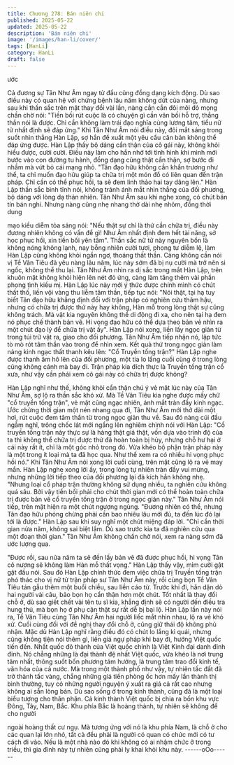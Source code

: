 ```yaml
---
title: Chương 278: Bán niên chi
published: 2025-05-22
updated: 2025-05-22
description: 'Bán niên chi'
image: '/images/han-li/cover/'
tags: [HanLi]
category: HanLi
draft: false
---
```


ước

Cả đương sự Tân Như Âm ngay từ đầu cũng đồng dạng kích
động.
Dù sao điều này có quan hệ với chứng bệnh lâu năm không dứt
của nàng, nhưng sau khi thần sắc trên mặt thay đổi vài lần, nàng
cắn cắn đôi môi đỏ mọng chần chờ nói:
"Tiền bối rút cuộc là có chuyện gì cần vãn bối hỗ trợ, thẳng thắn
nói là được. Chỉ cần không làm trái đạo nghĩa cùng lương tâm,
tiểu nữ tử nhất định sẽ đáp ứng."
Khi Tân Như Âm nói điều này, đôi mắt sáng trong suốt nhìn thẳng
Hàn Lập, sợ hắn đề xuất một yêu cầu căn bản không thể đáp ứng
được.
Hàn Lập thấy bộ dáng cẩn thận của cô gái này, không khỏi hiểu
được, cười cười.
Điều này làm cho hắn nhớ tới tình hình khi mình mới bước vào
con đường tu hành, đồng dạng cũng thật cẩn thận, sợ bước đi
nhầm mà vứt bỏ cái mạng nhỏ.
"Tân đạo hữu không cần khẩn trương như thế, ta chỉ muốn đạo
hữu giúp ta chữa trị một món đồ có liên quan đến trận pháp. Chỉ
cần có thể phục hồi, ta sẽ đem linh thảo hai tay dâng lên." Hàn
Lập thần sắc bình tĩnh nói, không tránh ánh mắt nhìn thẳng của
đối phương, bộ dáng với lòng dạ thản nhiên.
Tân Như Âm sau khi nghe xong, có chút bán tín bán nghi.
Nhưng nàng cũng nhẹ nhang thở dài nhẹ nhõm, đồng thời dung

mạo kiều diễm tỏa sáng nói:
"Nếu thật sự chỉ là thứ cần chữa trị, điều này đương nhiên không
có vấn đề gì! Như Âm nhất định đem hết tài năng, sở học phục
hồi, xin tiền bối yên tâm".
Thần sắc nữ tử này nguyên bổn là không nóng không lạnh, nay
bỗng nhiên cười tươi, phong tư diễm lệ, làm Hàn Lập cũng không
khỏi ngẩn ngơ, thoáng thất thần. Càng không cần nói vị Tề Vân
Tiêu đã yêu nàng lâu năm, lúc này sớm đã bị nụ cười mà trở nên
si ngốc, không thể thu lại.
Tân Như Âm nhìn ra dị sắc trong mắt Hàn Lập, trên khuôn mặt
không khỏi hiện lên nét đỏ ửng, càng làm tăng thêm vài phần
phong tình kiều mị.
Hàn Lập lúc này mới ý thức được chính mình có chút thất thố,
liền vội vàng thu liễm tâm thần, tiếp tục nói:
"Nói thật, tại hạ tuy biết Tân đạo hữu khẳng định đối với trận pháp
có nghiên cứu thâm hậu, nhưng có chữa trị được thứ này hay
không, Hàn mỗ trong lòng thật sự cũng không trách. Mà vật kia
nguyên không thể di động đi xa, cho nên tại hạ đem nó phục chế
thành bản vẽ. Hi vọng đạo hữu có thể dựa theo bản vẻ nhìn ra
một chút đạo lý để chữa trị vật ấy".
Hàn Lập nói xong, liền lấy ngọc giản từ trong túi trữ vật ra, giao
cho đối phương. Tân Như Âm tiếp nhận nó, lập tức tò mò rót tâm
thần vào trong để nhìn xem.
Kết quả thứ trong ngọc giản làm nàng kinh ngạc thất thanh kêu
lên:
"Cổ Truyền tống trận?"
Hàn Lập nghe được thanh âm hô lên của đối phương, một tia lo
lắng cuối cùng ở trong lòng cũng không cánh mà bay đi.
Trận pháp kia đích thực là Truyền tống trận cổ xưa, như vậy cần
phải xem cô gái này có chữa trị được không?

Hàn Lập nghĩ như thế, không khỏi cẩn thận chú ý vẻ mặt lúc này
của Tân Như Âm, sợ lộ ra thần sắc khó xử.
Mà Tề Vân Tiêu kia nghe được mấy chữ "cổ truyền tống trận", vẻ
mặt cũng ngạc nhiên, ánh mắt tràn đầy kinh ngạc.
Ước chừng thời gian một nén nhang qua đi, Tân Như Âm mới thở
dài một hơi, rút cuộc đem tâm thần từ trong ngọc giản thu về.
Sau đó nàng cúi đầu ngẫm nghĩ, trông chốc lát mới ngẩng lên
nghiêm chỉnh nói với Hàn Lập:
"Cổ truyền tống trận này thực sự là hàng thật giá thật, vốn dựa
vào trình độ của ta thì không thể chữa trị được thứ đã hoàn toàn
bị hủy, nhưng chỗ hư hại ở cái này rất ít, chỉ là một góc nhỏ trong
đó. Vừa khéo bộ phận trận pháp này là một trong ít loại mà ta đã
học qua. Như thế xem ra có nhiều hi vọng phục hồi nó."
Khi Tân Như Âm nói xong lời cuối cùng, trên mặt cũng lộ ra vẻ
may mắn.
Hàn Lập nghe xong lời ấy, trong lòng tự nhiên tràn đầy vui mừng,
nhưng những lời tiếp theo của đối phương lại đả kích hắn không
nhẹ.
"Nhưng loại cổ pháp trận thường không sử dụng nhiều, ta nghiên
cứu không quá sâu. Bởi vậy tiền bối phải cho chút thời gian mới
có thể hoàn toàn chữa trị được bản vẽ cổ truyền tống trận ở trong
ngọc giản này." Tân Như Âm nói tiếp, trên mặt hiện ra một chút
ngượng ngùng.
"Đương nhiên có thể, nhưng Tân đạo hữu phỏng chừng phải cần
bao nhiêu lâu mới đủ, ta đến lúc đó lại tới là được." Hàn Lập sau
khi suy nghĩ một chút miệng đáp lời.
"Chỉ cần thời gian nửa năm, không sai biệt lắm. Dù sao trước kia
ta đã nghiên cứu qua một đoạn thời gian." Tân Như Âm không
chần chờ nói, xem ra nàng sớm đã ước lượng qua.

"Được rồi, sau nửa năm ta sẽ đến lấy bản vẽ đã được phục hồi, hi
vọng Tân cô nương sẽ không làm Hàn mỗ thất vọng." Hàn Lập
thấy vậy, mỉm cười gật gật đầu nói.
Sau đó Hàn Lập chính thức đem việc chữa trị Truyền tống trận
phó thác cho vị nữ tử trận pháp sư Tân Như Âm này, rồi cùng bọn
Tề Vân Tiêu tán gẫu thêm một buổi chiều, sau liền cáo từ.
Trước khi đi, hắn dặn dò hai người vài câu, bảo bọn họ cẩn thận
hơn một chút. Tốt nhất là thay đổi chỗ ở, dù sao giết chết vài tên
tu sĩ kia, khẳng định sẽ có người đến điều tra hung thủ, mà bọn
họ ở phụ cận thật sự rất dễ bị bại lộ.
Hàn Lập lần này nói ra, Tề Vân Tiêu cùng Tân Như Âm hai người
liếc mắt nhìn nhau, lộ ra vẻ khó xử. Cuối cùng đối với đề nghị
thay đổi chỗ ở, cũng giữ thái độ không phủ nhận.
Mặc dù Hàn Lập nghĩ rằng điều đó có chút lo lắng kì quái, nhưng
cũng không tiện nói thêm gì, liền giá ngự pháp khi bay đi, hướng
Việt quốc tiến đến.
Nhất quốc đô thành của Việt quốc chính là Việt Kinh đại danh đỉnh
đỉnh.
Nó chẳng những là đại thành đệ nhất Việt quốc, vừa khéo là nơi
trung tâm nhất, thông suốt bốn phương tám hướng, là trung tâm
trao đổi kinh tế, văn hóa của cả nước.
Mà trong một thành phố như vậy, tự nhiên tấc đất đã trở thành tấc
vàng, chẳng những giá tiền phòng ốc hơn mấy lần thành thị bình
thường, tuy có những người nguyện ý xuất ra giá cả rất cao
nhưng không ai sẵn lòng bán.
Dù sao sống ở trong kinh thành, cũng đã là một loại biểu tượng
cho thân phận.
Cả kinh thành Việt quốc bị chia ra bốn khu vực Đông, Tây, Nam,
Bắc.
Khu phía Bắc là hoàng thành, tự nhiên sẽ không để cho người

ngoài hoàng thất cư ngụ. Mà tương ứng với nó là khu phía Nam,
là chỗ ở cho các quan lại lớn nhỏ, tất cả đều phải là người có
quan có chức mới có tư cách đi vào. Nếu là một nhà nào đó khi
không có ai nhậm chức ở trong triều, thì gia đình này tự nhiên
cũng phải ly khai khỏi khu này.
------oOo------
